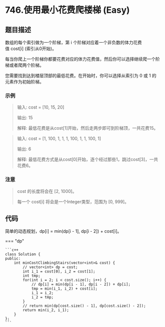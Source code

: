 # 746.使用最小花费爬楼梯 (Easy)

## 题目描述

数组的每个索引做为一个阶梯，第 i 个阶梯对应着一个非负数的体力花费值 cost[i] (索引从0开始)。

每当你爬上一个阶梯你都要花费对应的体力花费值，然后你可以选择继续爬一个阶梯或者爬两个阶梯。

您需要找到达到楼层顶部的最低花费。在开始时，你可以选择从索引为 0 或 1 的元素作为初始阶梯。

### 示例

> 输入: cost = [10, 15, 20]
> 
> 输出: 15
> 
> 解释: 最低花费是从cost[1]开始，然后走两步即可到阶梯顶，一共花费15。

> 输入: cost = [1, 100, 1, 1, 1, 100, 1, 1, 100, 1]
> 
> 输出: 6
> 
> 解释: 最低花费方式是从cost[0]开始，逐个经过那些1，跳过cost[3]，一共花费6。

### 注意

> cost 的长度将会在 [2, 1000]。
> 
> 每一个 cost[i] 将会是一个Integer类型，范围为 [0, 999]。

## 代码

简单的动态规划，dp[i] = min(dp[i - 1], dp[i - 2]) + cost[i]。

=== "dp"

    ```c++
    class Solution {
    public:
        int minCostClimbingStairs(vector<int>& cost) {
            // vector<int> dp = cost;
            int i_1 = cost[0], i_2 = cost[1];
            int tmp;
            for(int i = 2; i < cost.size(); i++) {
                // dp[i] = min(dp[i - 1], dp[i - 2]) + dp[i];
                tmp = min(i_1, i_2) + cost[i];
                i_1 = i_2;
                i_2 = tmp;
            }
            // return min(dp[cost.size() - 1], dp[cost.size() - 2]);
            return min(i_2, i_1);
        }
    };
    ```
